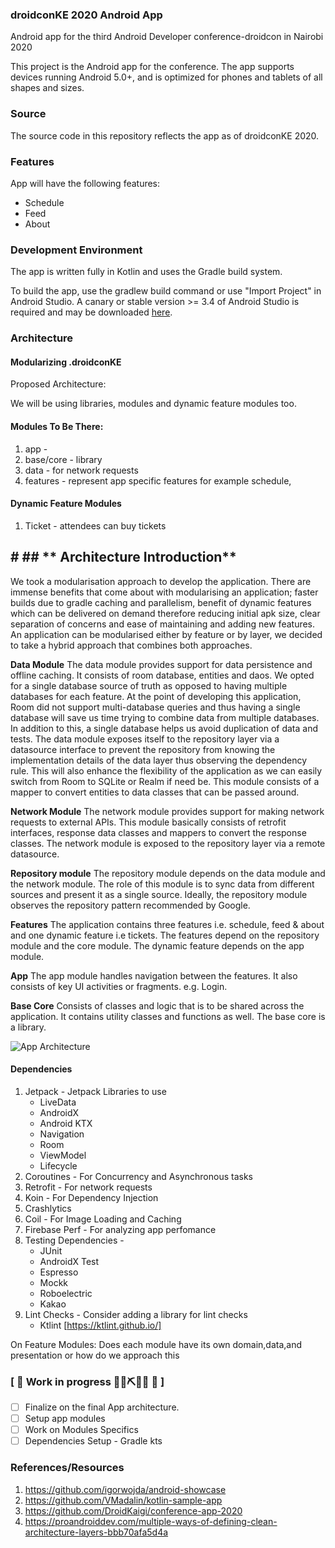 ### droidconKE 2020 Android App

Android app for the third Android Developer conference-droidcon in Nairobi 2020

This project is the Android app for the conference. The app supports devices running Android 5.0+, and is optimized for phones and tablets of all shapes and sizes.

### Source

The source code in this repository reflects the app as of droidconKE 2020.

### Features

App will have the following features:
- Schedule
- Feed
- About


### Development Environment
The app is written fully in Kotlin and uses the Gradle build system.

To build the app, use the gradlew build command or use "Import Project" in Android Studio. A canary or stable version >= 3.4 of Android Studio is required and may be downloaded [here](https://developer.android.com/studio/archive).

### Architecture

#### Modularizing .droidconKE

Proposed Architecture:

We will be using libraries, modules and dynamic feature modules too.

#### Modules To Be There:
1. app -
2. base/core - library
3. data - for network requests
4. features - represent app specific features for  example schedule, 

#### Dynamic Feature Modules
1. Ticket - attendees can buy  tickets

## # ## ** Architecture Introduction**
We took a modularisation approach to develop the application. There are immense benefits that come about with modularising an application; faster builds due to gradle caching and parallelism, benefit of dynamic features which can be delivered on demand therefore reducing initial apk size, clear separation of concerns and ease of maintaining and adding new features. An application can be modularised either by feature or by layer, we decided to take a hybrid approach that combines both approaches. 

**Data Module**
The data module provides support for data persistence and offline caching. It consists of room database, entities and daos. We opted for a single database source of truth as opposed to having multiple databases for each feature. At the point of developing this application, Room did not support multi-database queries and thus having a single database will save us time trying to combine data from multiple databases. In addition to this, a single database helps us avoid duplication of data and tests. The data module exposes itself to the repository layer via a datasource interface to prevent the repository from knowing the implementation details of the data layer thus observing the dependency rule. This will also enhance the flexibility of the application as we can easily switch from Room to SQLite or Realm if need be. This module consists of a mapper to convert entities to data classes that can be passed around.

**Network Module**
The network module provides support for making network requests to external APIs. This module basically consists of retrofit interfaces, response data classes and mappers to convert the response classes. The network module is exposed to the repository layer via a remote datasource. 

**Repository module**
The repository module depends on the data module and the network module. The role of this module is to sync data from different sources and present it as a single source. Ideally, the repository module observes the repository pattern recommended by Google.

**Features**
The application contains three features i.e. schedule, feed & about and one dynamic feature i.e tickets. The features depend on the repository module and the core module. The dynamic feature depends on the app module.

**App**
The app module handles navigation between the features. It also consists of key UI activities or fragments. e.g. Login. 

**Base Core**
Consists of classes and logic that is to be shared across the application. It contains utility classes and functions as well. The base core is a library.

![App Architecture](https://lh3.googleusercontent.com/6EI050mhVaRoydUSWRlvnjyHpob4b0ivKOlIiz-Jx9Nw1WmCThQlCkV5bgitcvwCfo4rafEGNGLH8aWx4mIzbgNMJ1urJ5zcbaWhyt10ySY7Eir1bVmDtO5JdnanU65b42pOZJD-B7V9-C72gXzbIO1WjSHCGYejRtDXWgBzlbR7Q-A-VV4rjzz4duoAMnDY3quBPt3gPbSOp_aTLl2VNbkflsCL8YrDJWzhdS_lAZwTUXAewlS7RlhW_kE5voBQIy1epnNnB8KfP1UnGrr_snb7vuReRa-jzyF1cPh6CdTeQpX1t5sw_NGNuBkXmT6O3hBwzY_oIVDg4Kh3pYB2iZp50UxzC7HLW0vK9GBC_v2OGOC89gU8d88eEDpvIqQ4Llpp6AFte8F7jPRxFnrI9RZbvu6uE_bB4jdZTPhqVTrhNfHHKsZoFgncoq5ADlicawDF8PQO0uI-uejT2-3FjjTIhsguNmY4ls_cC1h0IH__TH0-V3D_KSCENpxdMTcl8_H27SEMwQNAVlOEnGfuBB4uJ-tbQWl0IVHmu_E9jr5Jkmkh2BRlHFaw8-YZ7CmaIILQ2Y7Zg05jivF5K4fI3LNVfYfsfQhqi65_yf0pZZZfa3av6CXA2viKG_iNB-w4fYrjm4rg-40sxPHguNZ5qOGd78vVO73xHs-eH5ImCEyv_3DR_af5zeI=w692-h622-no "App Architecture")


#### Dependencies
1. Jetpack - Jetpack Libraries to use
	- LiveData
	- AndroidX
	- Android KTX
	- Navigation
	- Room
	- ViewModel
	- Lifecycle
2. Coroutines - For Concurrency and Asynchronous tasks
3. Retrofit - For network requests
4. Koin - For Dependency Injection
5. Crashlytics
6. Coil - For Image Loading and Caching
7. Firebase Perf - For analyzing app perfomance
8. Testing Dependencies -
	- JUnit
	- AndroidX Test
	- Espresso
	- Mockk
	- Roboelectric
	- Kakao
9. Lint Checks - Consider adding a library for lint checks
	- Ktlint [https://ktlint.github.io/]

On Feature Modules: Does each module have its own domain,data,and presentation or how do we approach this

###  \[ 🚧 Work in progress 👷‍♀️⛏👷🔧️ 🚧 \]

- [ ] Finalize on the final App architecture.
- [ ] Setup app modules
- [ ] Work on Modules Specifics
- [ ] Dependencies Setup - Gradle kts

### References/Resources
1.  https://github.com/igorwojda/android-showcase
2.  https://github.com/VMadalin/kotlin-sample-app
3.  https://github.com/DroidKaigi/conference-app-2020
4.  https://proandroiddev.com/multiple-ways-of-defining-clean-architecture-layers-bbb70afa5d4a
